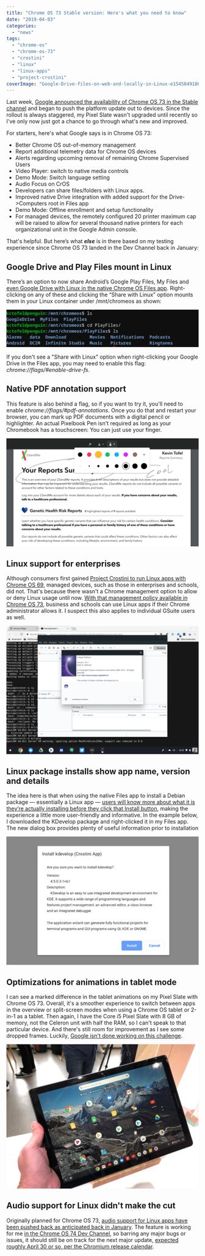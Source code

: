 ```yaml
---
title: "Chrome OS 73 Stable version: Here's what you need to know"
date: "2019-04-03"
categories: 
  - "news"
tags: 
  - "chrome-os"
  - "chrome-os-73"
  - "crostini"
  - "linux"
  - "linux-apps"
  - "project-crostini"
coverImage: "Google-Drive-files-on-web-and-locally-in-Linux-e1545849186957.png"
---
```


Last week, [Google announced the availability of Chrome OS 73 in the Stable channel](https://chromereleases.googleblog.com/2019/03/stable-channel-update-for-chrome-os_25.html) and began to push the platform update out to devices. Since the rollout is always staggered, my Pixel Slate wasn't upgraded until recently so I've only now just got a chance to go through what's new and improved.

For starters, here's what Google says is in Chrome OS 73:

- Better Chrome OS out-of-memory management
- Report additional telemetry data for Chrome OS devices
- Alerts regarding upcoming removal of remaining Chrome Supervised Users
- Video Player: switch to native media controls
- Demo Mode: Switch language setting
- Audio Focus on CrOS
- Developers can share files/folders with Linux apps.
- Improved native Drive integration with added support for the Drive->Computers root in Files app
- Demo Mode: Offline enrollment and setup functionality
- For managed devices, the remotely configured 20 printer maximum cap will be raised to allow for several thousand native printers for each organizational unit in the Google Admin console. 

That's helpful. But here’s what **_else_** is in there based on my testing experience since Chrome OS 73 landed in the Dev Channel back in January:

## Google Drive and Play Files mount in Linux

There’s an option to now share Android’s Google Play Files, My Files and [even Google Drive with Linux in the native Chrome OS Files app](https://www.aboutchromebooks.com/news/chrome-os-73-dev-channel-adds-google-drive-play-files-mount-in-linux-usb-device-management-and-crostini-backup-flag/﻿). Right-clicking on any of these and clicking the “Share with Linux” option mounts them in your Linux container under /mnt/chromeos as shown:

![](images/Mount-GoogleDrive-files-in-Crostini-1024x199.png)

If you don't see a "Share with Linux" option when right-clicking your Google Drive in the Files app, you may need to enable this flag: _chrome://flags/#enable-drive-fs_.

## Native PDF annotation support

This feature is also behind a flag, so if you want to try it, you'll need to enable _chrome://flags/#pdf-annotations_. Once you do that and restart your browser, you can mark up PDF documents with a digital pencil or highlighter. An actual Pixelbook Pen isn't required as long as your Chromebook has a touchscreen: You can just use your finger.

![](images/Screenshot-2019-02-08-at-10.08.41-AM-e1549640691337-1024x576.png)

## Linux support for enterprises

Although consumers first gained [Project Crostini to run Linux apps with Chrome OS 69](https://www.aboutchromebooks.com/news/chrome-os-69-stable-release-project-crostini-linux-apps/), managed devices, such as those in enterprises and schools, did not. That's because there wasn't a Chrome management option to allow or deny Linux usage until now. [With that management policy available in Chrome OS 73](https://www.aboutchromebooks.com/news/chrome-os-73-brings-linux-app-support-managed-guest-sessions-to-enterprises/), business and schools can use Linux apps if their Chrome administrator allows it. I suspect this also applies to individual GSuite users as well.

![Project Crostini Eclipse installed](images/Project-Crostini-Eclipse-installed-1024x683.png)

## Linux package installs show app name, version and details

The idea here is that when using the native Files app to install a Debian package — essentially a Linux app — [users will know more about what it is they’re actually installing before they click that Install button](https://www.aboutchromebooks.com/news/linux-package-installs-on-chromebooks-to-show-app-name-version-and-details-possibly-in-chrome-os-73/), making the experience a little more user-friendly and informative. In the example below, I downloaded the KDevelop package and right-clicked it in my Files app. The new dialog box provides plenty of useful information prior to installation

![](images/crostini-app-install-details-feature-1024x683.png)

## Optimizations for animations in tablet mode

I can see a marked difference in the tablet animations on my Pixel Slate with Chrome OS 73. Overall, it's a smoother experience to switch between apps in the overview or split-screen modes when using a Chrome OS tablet or 2-in-1 as a tablet. Then again, I have the Core i5 Pixel Slate with 8 GB of memory, not the Celeron unit with half the RAM, so I can't speak to that particular device. And there's still room for improvement as I see some dropped frames. Luckily, [Google isn't done working on this challenge](https://www.aboutchromebooks.com/news/chrome-os-73-bringing-additional-tablet-transition-fixes-to-2-in-1-chromebooks-pixel-slate/).

![](images/Pixel-Slate-in-hand-1024x768.jpg)

## Audio support for Linux didn't make the cut

Originally planned for Chrome OS 73, [audio support for Linux apps have been pushed back as anticipated back in January](https://www.aboutchromebooks.com/news/audio-support-linux-chromebooks-chrome-os-74-crostini/). The feature is working for me [in the Chrome OS 74 Dev Channel](https://www.aboutchromebooks.com/news/chrome-os-74-audio-playback-support-linux-on-chromebooks-project-crostini/), so barring any major bugs or issues, it should still be on track for the next major update, [expected roughly April 30 or so, per the Chromium release calendar](https://chromiumdash.appspot.com/schedule).
